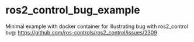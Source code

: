 # ros2_control_bug_example
Minimal example with docker container for illustrating bug with ros2_control bug: https://github.com/ros-controls/ros2_control/issues/2309
